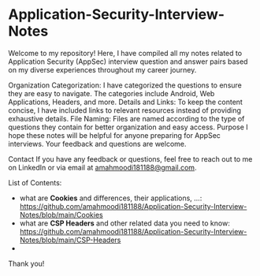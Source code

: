 # Application-Security-Interview-Notes

Welcome to my repository! Here, I have compiled all my notes related to Application Security (AppSec) interview question and answer pairs based on my diverse experiences throughout my career journey.

Organization
Categorization: I have categorized the questions to ensure they are easy to navigate. The categories include Android, Web Applications, Headers, and more.
Details and Links: To keep the content concise, I have included links to relevant resources instead of providing exhaustive details.
File Naming: Files are named according to the type of questions they contain for better organization and easy access.
Purpose
I hope these notes will be helpful for anyone preparing for AppSec interviews. Your feedback and questions are welcome.

Contact
If you have any feedback or questions, feel free to reach out to me on LinkedIn or via email at amahmoodi181188@gmail.com.

List of Contents:
- what are **Cookies** and differences, their applications, ...: https://github.com/amahmoodi181188/Application-Security-Interview-Notes/blob/main/Cookies
- what are **CSP Headers** and other related data you need to know: https://github.com/amahmoodi181188/Application-Security-Interview-Notes/blob/main/CSP-Headers
- 

Thank you!
